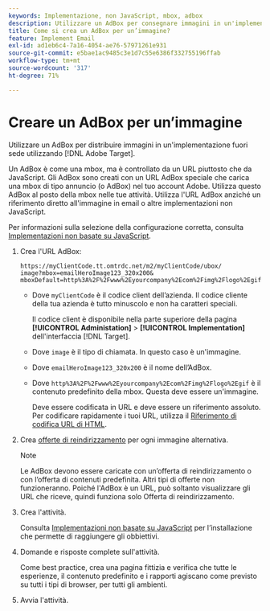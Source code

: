 ```yaml
---
keywords: Implementazione, non JavaScript, mbox, adbox
description: Utilizzare un AdBox per consegnare immagini in un'implementazione off-site utilizzando  [!DNL Adobe Target]. Un AdBox è simile a una mbox, ma è controllato da un URL anziché da JavaScript.
title: Come si crea un AdBox per un’immagine?
feature: Implement Email
exl-id: ad1eb6c4-7a16-4054-ae76-57971261e931
source-git-commit: e5bae1ac9485c3e1d7c55e6386f332755196ffab
workflow-type: tm+mt
source-wordcount: '317'
ht-degree: 71%

---
```


# Creare un AdBox per un’immagine

Utilizzare un AdBox per distribuire immagini in un&#39;implementazione fuori sede utilizzando [!DNL Adobe Target].

Un AdBox è come una mbox, ma è controllato da un URL piuttosto che da JavaScript. Gli AdBox sono creati con un URL AdBox speciale che carica una mbox di tipo annuncio (o AdBox) nel tuo account Adobe. Utilizza questo AdBox al posto della mbox nelle tue attività. Utilizza l&#39;URL AdBox anziché un riferimento diretto all&#39;immagine in email o altre implementazioni non JavaScript.

Per informazioni sulla selezione della configurazione corretta, consulta [Implementazioni non basate su JavaScript](/help/dev/implement/email/overview.md).

1. Crea l&#39;URL AdBox:

   ```
   https://myClientCode.tt.omtrdc.net/m2/myClientCode/ubox/
   image?mbox=emailHeroImage123_320x200&
   mboxDefault=http%3A%2F%2Fwww%2Eyourcompany%2Ecom%2Fimg%2Flogo%2Egif
   ```

   * Dove `myClientCode` è il codice client dell’azienda. Il codice cliente della tua azienda è tutto minuscolo e non ha caratteri speciali.

     Il codice client è disponibile nella parte superiore della pagina **[!UICONTROL Administation]** > **[!UICONTROL Implementation]** dell&#39;interfaccia [!DNL Target].

   * Dove `image` è il tipo di chiamata. In questo caso è un&#39;immagine.

   * Dove `emailHeroImage123_320x200` è il nome dell’AdBox.

   * Dove `http%3A%2F%2Fwww%2Eyourcompany%2Ecom%2Fimg%2Flogo%2Egif` è il contenuto predefinito della mbox. Questa deve essere un&#39;immagine.

     Deve essere codificata in URL e deve essere un riferimento assoluto. Per codificare rapidamente i tuoi URL, utilizza il [Riferimento di codifica URL di HTML](https://www.w3schools.com/tags/ref_urlencode.asp).

1. Crea [offerte di reindirizzamento](https://experienceleague.adobe.com/docs/target/using/experiences/offers/offer-redirect.html) per ogni immagine alternativa.

   >[!NOTE]
   >
   >Le AdBox devono essere caricate con un’offerta di reindirizzamento o con l’offerta di contenuti predefinita. Altri tipi di offerte non funzioneranno. Poiché l&#39;AdBox è un URL, può soltanto visualizzare gli URL che riceve, quindi funziona solo Offerta di reindirizzamento.

1. Crea l&#39;attività.

   Consulta [Implementazioni non basate su JavaScript](/help/dev/implement/email/overview.md) per l’installazione che permette di raggiungere gli obbiettivi.

1. Domande e risposte complete sull&#39;attività.

   Come best practice, crea una pagina fittizia e verifica che tutte le esperienze, il contenuto predefinito e i rapporti agiscano come previsto su tutti i tipi di browser, per tutti gli ambienti.

1. Avvia l&#39;attività.
